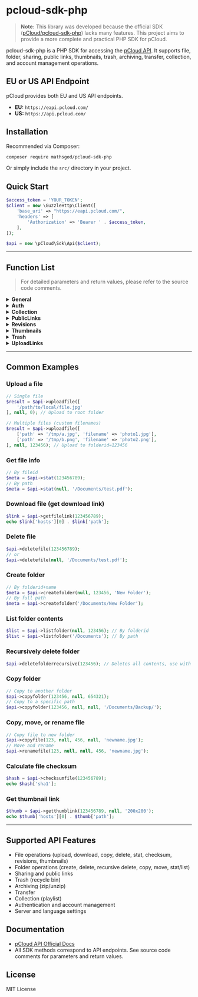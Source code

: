 # pcloud-sdk-php

> **Note:** This library was developed because the official SDK ([pCloud/pcloud-sdk-php](https://github.com/pCloud/pcloud-sdk-php)) lacks many features. This project aims to provide a more complete and practical PHP SDK for pCloud.

pcloud-sdk-php is a PHP SDK for accessing the [pCloud API](https://docs.pcloud.com/). It supports file, folder, sharing, public links, thumbnails, trash, archiving, transfer, collection, and account management operations.

## EU or US API Endpoint

pCloud provides both EU and US API endpoints.  
- **EU:** `https://eapi.pcloud.com/`
- **US:** `https://api.pcloud.com/`

## Installation

Recommended via Composer:

```bash
composer require mathsgod/pcloud-sdk-php
```

Or simply include the `src/` directory in your project.

## Quick Start

```php
$access_token = 'YOUR_TOKEN';
$client = new \GuzzleHttp\Client([
    'base_uri' => "https://eapi.pcloud.com/", 
    'headers' => [
        'Authorization' => 'Bearer ' . $access_token,
    ],
]);

$api = new \pCloud\Sdk\Api($client);
```

---

## Function List

> For detailed parameters and return values, please refer to the source code comments.

<details>
<summary><strong>General</strong></summary>

- userinfo()
- supportedlanguages()
- setlanguage(string $language)
- currentserver()
- diff(array $params = [])
- getfilehistory(int $fileid)
- getip()
- getapiserver()
</details>

<details>
<summary><strong>Auth</strong></summary>

- sendverificationemail()
- verifyemail(string $code)
- changepassword(string $oldpassword, string $newpassword)
- lostpassword(string $mail)
- resetpassword(string $code, string $newpassword)
- register(string $mail, string $password, string $termsaccepted, ?string $language = null, ?string $referer = null)
- invite()
- userinvites()
- logout()
- listtokens()
- deletetoken(int $tokenid)
- sendchangemail(?string $newmail = null, ?string $code = null)
- changemail(string $password, string $code)
- senddeactivatemail()
- deactivateuser(string $password, string $code)
</details>

<details>
<summary><strong>Collection</strong></summary>

- collection_list(?int $type = null, bool $showfiles = false, ?int $pagesize = null)
- collection_details(int $collectionid, ?int $page = null, ?int $pagesize = null)
- collection_create(string $name, ?int $type = null, ?string $fileids = null)
- collection_rename(int $collectionid, string $name)
- collection_delete(int $collectionid)
- collection_linkfiles(int $collectionid, string $fileids, bool $noitems = false)
- collection_unlinkfiles(int $collectionid, ?string $positions = null, bool $all = false, ?string $fileids = null)
- collection_move(int $collectionid, int $item, int $fileid, int $position)
</details>

<details>
<summary><strong>PublicLinks</strong></summary>

- getfilepublink(?int $fileid = null, ?string $path = null, ?string $expire = null, ?int $maxdownloads = null, ?int $maxtraffic = null, bool $shortlink = false, ?string $linkpassword = null)
- getfolderpublink(?int $folderid = null, ?string $path = null, ?string $expire = null, ?int $maxdownloads = null, ?int $maxtraffic = null, bool $shortlink = false, ?string $linkpassword = null)
- gettreepublink(string $name, ?string $fileids = null, ?string $folderids = null, ?int $folderid = null, ?string $expire = null, ?int $maxdownloads = null, ?int $maxtraffic = null, bool $shortlink = false, ?string $linkpassword = null)
- showpublink(string $code)
- getpublinkdownload(string $code, ?int $fileid = null, bool $forcedownload = false, ?string $contenttype = null, ?int $maxspeed = null, bool $skipfilename = false)
- copypubfile(string $code, ?int $fileid = null, ?string $topath = null, ?int $tofolderid = null, ?string $toname = null, bool $noover = false)
- listpublinks()
- listplshort()
- deletepublink(int $linkid)
- changepublink(int $linkid, array $options)
- getpubthumb(string $code, int $fileid, string $size, bool $crop = false, ?string $type = null)
- getpubthumblink(string $code, int $fileid, string $size, bool $crop = false, ?string $type = null)
- getpubthumbslinks(string $code, int $fileid, string $size, bool $crop = false, ?string $type = null)
- savepubthumb(string $code, int $fileid, string $size, ?string $topath = null, ?int $tofolderid = null, ?string $toname = null, bool $crop = false, ?string $type = null, bool $noover = false)
- getpubzip(string $code, bool $forcedownload = false, ?string $filename = null, ?string $timeoffset = null)
- getpubziplink(string $code, bool $forcedownload = false, ?string $filename = null, ?string $timeoffset = null)
- savepubzip(string $code, ?string $timeoffset = null, ?string $topath = null, ?int $tofolderid = null, ?string $toname = null)
- getpubvideolinks(string $code, ?int $fileid = null, bool $forcedownload = false, ?string $contenttype = null, ?int $maxspeed = null, bool $skipfilename = false)
- getpubaudiolink(string $code, ?int $fileid = null, bool $forcedownload = false, ?string $contenttype = null, ?int $abitrate = null)
- getpubtextfile(string $code, ?int $fileid = null, ?string $fromencoding = null, ?string $toencoding = null, bool $forcedownload = false, ?string $contenttype = null)
- getcollectionpublink(int $collectionid, ?string $expire = null, ?int $maxdownloads = null, ?int $maxtraffic = null, bool $shortlink = false)
</details>

<details>
<summary><strong>Revisions</strong></summary>

- listrevisions(?int $fileid = null, ?string $path = null)
- revertrevision(?int $fileid = null, ?string $path = null, ?int $revisionid = null)
</details>

<details>
<summary><strong>Thumbnails</strong></summary>

- getthumblink(?int $fileid = null, ?string $path = null, ?string $size = null, bool $crop = false, ?string $type = null)
- getthumbslinks(string $fileids, string $size, bool $crop = false, ?string $type = null)
- getthumb(?int $fileid = null, ?string $path = null, ?string $size = null, bool $crop = false, ?string $type = null)
- savethumb(?int $fileid = null, ?string $path = null, ?string $size = null, ?string $topath = null, ?int $tofolderid = null, ?string $toname = null, bool $crop = false, ?string $type = null, bool $noover = false)
</details>

<details>
<summary><strong>Trash</strong></summary>

- trash_list(int $folderid = 0, bool $nofiles = false, bool $recursive = false)
- trash_restorepath(?int $fileid = null, ?int $folderid = null)
- trash_restore(?int $fileid = null, ?int $folderid = null, ?int $restoreto = null, bool $metadata = false)
- trash_clear(?int $fileid = null, ?int $folderid = null)
</details>

<details>
<summary><strong>UploadLinks</strong></summary>

- createuploadlink(?int $folderid = null, ?string $path = null, string $comment = '', ?string $expire = null, ?int $maxspace = null, ?int $maxfiles = null)
- listuploadlinks()
- deleteuploadlink(int $uploadlinkid)
- changeuploadlink(int $uploadlinkid, array $options)
- showuploadlink(int $uploadlinkid)
- uploadtolink(string $code, array $files, bool $nopartial = false, ?string $progresshash = null)
- uploadlinkprogress(string $code, string $progresshash)
- copytolink(string $code, ?int $fileid = null, ?string $path = null, ?string $toname = null)
</details>

---

## Common Examples

### Upload a file

```php
// Single file
$result = $api->uploadfile([
    '/path/to/local/file.jpg'
], null, 0); // Upload to root folder

// Multiple files (custom filenames)
$result = $api->uploadfile([
    ['path' => '/tmp/a.jpg', 'filename' => 'photo1.jpg'],
    ['path' => '/tmp/b.png', 'filename' => 'photo2.png'],
], null, 123456); // Upload to folderid=123456
```

### Get file info

```php
// By fileid
$meta = $api->stat(123456789);
// By path
$meta = $api->stat(null, '/Documents/test.pdf');
```

### Download file (get download link)

```php
$link = $api->getfilelink(123456789);
echo $link['hosts'][0] . $link['path'];
```

### Delete file

```php
$api->deletefile(123456789);
// or
$api->deletefile(null, '/Documents/test.pdf');
```

### Create folder

```php
// By folderid+name
$meta = $api->createfolder(null, 123456, 'New Folder');
// By full path
$meta = $api->createfolder('/Documents/New Folder');
```

### List folder contents

```php
$list = $api->listfolder(null, 123456); // By folderid
$list = $api->listfolder('/Documents'); // By path
```

### Recursively delete folder

```php
$api->deletefolderrecursive(123456); // Deletes all contents, use with caution
```

### Copy folder

```php
// Copy to another folder
$api->copyfolder(123456, null, 654321);
// Copy to a specific path
$api->copyfolder(123456, null, null, '/Documents/Backup/');
```

### Copy, move, or rename file

```php
// Copy file to new folder
$api->copyfile(123, null, 456, null, 'newname.jpg');
// Move and rename
$api->renamefile(123, null, null, 456, 'newname.jpg');
```

### Calculate file checksum

```php
$hash = $api->checksumfile(123456789);
echo $hash['sha1'];
```

### Get thumbnail link

```php
$thumb = $api->getthumblink(123456789, null, '200x200');
echo $thumb['hosts'][0] . $thumb['path'];
```

---

## Supported API Features

- File operations (upload, download, copy, delete, stat, checksum, revisions, thumbnails)
- Folder operations (create, delete, recursive delete, copy, move, stat/list)
- Sharing and public links
- Trash (recycle bin)
- Archiving (zip/unzip)
- Transfer
- Collection (playlist)
- Authentication and account management
- Server and language settings

## Documentation

- [pCloud API Official Docs](https://docs.pcloud.com/)
- All SDK methods correspond to API endpoints. See source code comments for parameters and return values.

## License

MIT License
